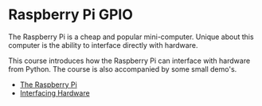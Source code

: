 # Raspberry Pi GPIO

The Raspberry Pi is a cheap and popular mini-computer. Unique about this computer is the ability to interface directly with hardware.

This course introduces how the Raspberry Pi can interface with hardware from Python. The course is also accompanied by some small demo's.

* [The Raspberry Pi](./the_raspberry_pi.md)
* [Interfacing Hardware](./interfacing_hardware.md)